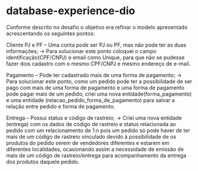 # database-experience-dio
Conforme descrito no desafio o objetivo era refinar o modelo apresentado acrescentando os seguintes pontos:

Cliente PJ e PF – Uma conta pode ser PJ ou PF, mas não pode ter as duas informações;
-> Para solucionar este ponto coloquei o campo identificação(CPF/CNPJ) e email como Unique, para que não se pudesse fazer dois cadastro com o mesmo CPF/CNPJ e mesmo endereço de e-mail.

Pagamento – Pode ter cadastrado mais de uma forma de pagamento;
-> Para solucionar este ponto, como um pedido pode ter a possibilidade de ser pago com mais de uma forma de pagamento e uma forma de pagamento pode pagar mais de um pedido, criei uma nova entidade(forma_pagamento) e uma entidade (relacao_pedido_forma_de_pagamento) para salvar a relação entre pedido e forma de pagamento.

Entrega – Possui status e código de rastreio;
-> Criei uma nova entidade (entrega) com os dados de código de rastreio e status relacionada ao pedido com um relacionamento de 1:n pois um pedido só pode haver de ter mais de um código de rastreio vinculado devido à possibilidade de os produtos do pedido serem de vendedores diferentes e estarem em diferentes localidades, ocasionando assim a necessidade de emissão de mais de um código de rastreio/entrega para acompanhamento da entrega dos produtos daquele pedido.
